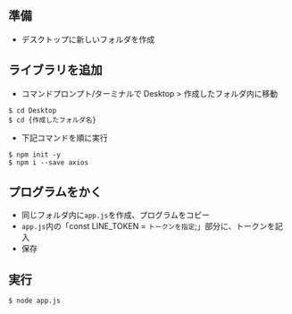 ## 準備
- デスクトップに新しいフォルダを作成

## ライブラリを追加
- コマンドプロンプト/ターミナルで Desktop > 作成したフォルダ内に移動

```
$ cd Desktop
$ cd {作成したフォルダ名}
```

- 下記コマンドを順に実行

```
$ npm init -y
$ npm i --save axios
```

## プログラムをかく
- 同じフォルダ内に`app.js`を作成、プログラムをコピー
- `app.js`内の「const LINE_TOKEN = `トークンを指定`;」部分に、トークンを記入
- 保存

## 実行
```
$ node app.js
```
